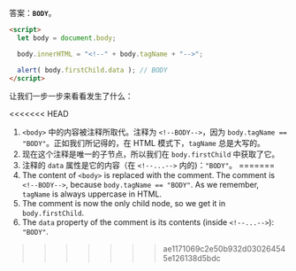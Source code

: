 答案：**`BODY`**。

```html run
<script>
  let body = document.body;

  body.innerHTML = "<!--" + body.tagName + "-->";

  alert( body.firstChild.data ); // BODY
</script>
```

让我们一步一步来看看发生了什么：

<<<<<<< HEAD
1. `<body>` 中的内容被注释所取代。注释为 `<!--BODY-->`，因为 `body.tagName == "BODY"`。正如我们所记得的，在 HTML 模式下，`tagName` 总是大写的。
2. 现在这个注释是唯一的子节点，所以我们在 `body.firstChild` 中获取了它。
3. 注释的 `data` 属性是它的内容（在 `<!--...-->` 内的)：`"BODY"`。
=======
1. The content of `<body>` is replaced with the comment. The comment is `<!--BODY-->`, because `body.tagName == "BODY"`. As we remember, `tagName` is always uppercase in HTML.
2. The comment is now the only child node, so we get it in `body.firstChild`.
3. The `data` property of the comment is its contents (inside `<!--...-->`): `"BODY"`.
>>>>>>> ae1171069c2e50b932d030264545e126138d5bdc
